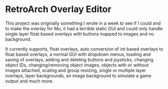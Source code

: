 # RetroArch Overlay Editor

This project was originally something I wrote in a week to see if I could and to make the overlay for Mu, it had a terrible static GUI and could only handle single layer float based overlays with buttons mapped to images and no background.

It currently supports, float overlays, auto conversion of int based overlays to float based overlays, a normal GUI with dropdown menus, loading and saving of overlays, adding and deleting buttons and joysticks, changing object IDs, changing/removing object images, objects with or without images attached, scaling and group resizing, single or multiple layer overlays, layer backgrounds, an image background to simulate a game output and much more.
